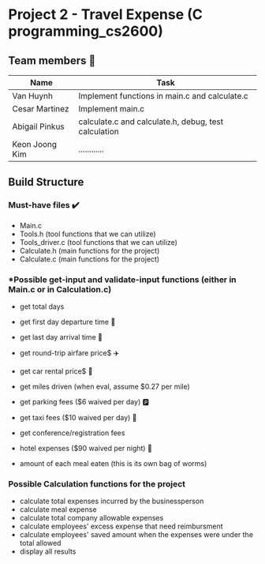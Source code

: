 # **Project 2 - Travel Expense (C programming_cs2600)**

## Team members 🤘
| Name        | Task |
| ------      | ----------- |
| Van Huynh   | Implement functions in main.c and calculate.c
| Cesar Martinez| Implement main.c 
| Abigail Pinkus| calculate.c and calculate.h, debug, test calculation
| Keon Joong Kim| ............


## Build Structure

###  Must-have files  ✔️
- Main.c 
- Tools.h           (tool functions that we can utilize)
- Tools_driver.c    (tool functions that we can utilize)
- Calculate.h       (main functions for the project)
- Calculate.c       (main functions for the project)


### *Possible get-input and validate-input functions (either in Main.c or in Calculation.c)
- get total days
- get first day departure time 🧭
- get last day arrival time 🧭

- get round-trip airfare price$ ✈️
- get car rental price$ 🚙
- get miles driven (when eval, assume $0.27 per mile)
- get parking fees ($6 waived per day) 🅿️
- get taxi fees ($10 waived per day) 🚖
- get conference/registration fees
- hotel expenses ($90 waived per night) 🏨
- amount of each meal eaten (this is its own bag of worms)


### Possible Calculation functions for the project
- calculate total expenses incurred by the businessperson
- calculate meal expense
- calculate total company allowable expenses
- calculate employees' excess expense that need reimbursment
- calculate employees' saved amount when the expenses were under the total allowed
- display all results
